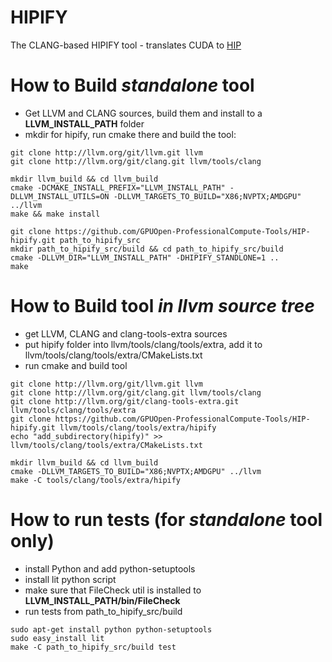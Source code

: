 # HIPIFY
The CLANG-based HIPIFY tool - translates CUDA to [HIP](https://github.com/GPUOpen-ProfessionalCompute-Tools/HIP/blob/master/README.md)

# How to Build *standalone* tool
- Get LLVM and CLANG sources, build them and install to a **LLVM_INSTALL_PATH** folder
- mkdir for hipify, run cmake there and build the tool:
```
git clone http://llvm.org/git/llvm.git llvm
git clone http://llvm.org/git/clang.git llvm/tools/clang

mkdir llvm_build && cd llvm_build
cmake -DCMAKE_INSTALL_PREFIX="LLVM_INSTALL_PATH" -DLLVM_INSTALL_UTILS=ON -DLLVM_TARGETS_TO_BUILD="X86;NVPTX;AMDGPU" ../llvm
make && make install

git clone https://github.com/GPUOpen-ProfessionalCompute-Tools/HIP-hipify.git path_to_hipify_src
mkdir path_to_hipify_src/build && cd path_to_hipify_src/build
cmake -DLLVM_DIR="LLVM_INSTALL_PATH" -DHIPIFY_STANDLONE=1 ..
make
```

# How to Build tool *in llvm source tree*
- get LLVM, CLANG and clang-tools-extra sources
- put hipify folder into llvm/tools/clang/tools/extra, add it to llvm/tools/clang/tools/extra/CMakeLists.txt
- run cmake and build tool
```
git clone http://llvm.org/git/llvm.git llvm
git clone http://llvm.org/git/clang.git llvm/tools/clang
git clone http://llvm.org/git/clang-tools-extra.git llvm/tools/clang/tools/extra
git clone https://github.com/GPUOpen-ProfessionalCompute-Tools/HIP-hipify.git llvm/tools/clang/tools/extra/hipify
echo "add_subdirectory(hipify)" >> llvm/tools/clang/tools/extra/CMakeLists.txt

mkdir llvm_build && cd llvm_build
cmake -DLLVM_TARGETS_TO_BUILD="X86;NVPTX;AMDGPU" ../llvm
make -C tools/clang/tools/extra/hipify
```

# How to run tests (for *standalone* tool only)
- install Python and add python-setuptools
- install lit python script
- make sure that FileCheck util is installed to **LLVM_INSTALL_PATH/bin/FileCheck**
- run tests from path_to_hipify_src/build
```
sudo apt-get install python python-setuptools
sudo easy_install lit
make -C path_to_hipify_src/build test
```

